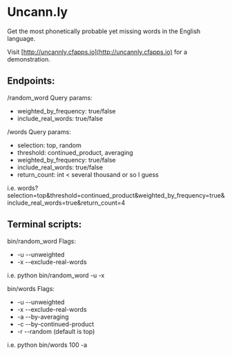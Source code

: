 # Uncann.ly

Get the most phonetically probable yet missing words in the English language.

Visit [http://uncannly.cfapps.io](http://uncannly.cfapps.io) for a demonstration.

## Endpoints:

/random_word
Query params:
* weighted_by_frequency: true/false
* include_real_words: true/false

/words
Query params:
* selection: top, random
* threshold: continued_product, averaging
* weighted_by_frequency: true/false
* include_real_words: true/false
* return_count: int < several thousand or so I guess

i.e.
words?selection=top&threshold=continued_product&weighted_by_frequency=true&include_real_words=true&return_count=4

## Terminal scripts:

bin/random_word
Flags:
* -u --unweighted 
* -x --exclude-real-words

i.e.
python bin/random_word -u -x

bin/words
Flags:
* -u --unweighted 
* -x --exclude-real-words
* -a --by-averaging            
* -c --by-continued-product   
* -r --random (default is top)

i.e.
python bin/words 100 -a